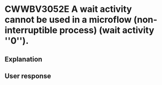 # CWWBV3052E A wait activity cannot be used in a microflow (non-interruptible process) (wait activity ''0'').

## Explanation

## User response